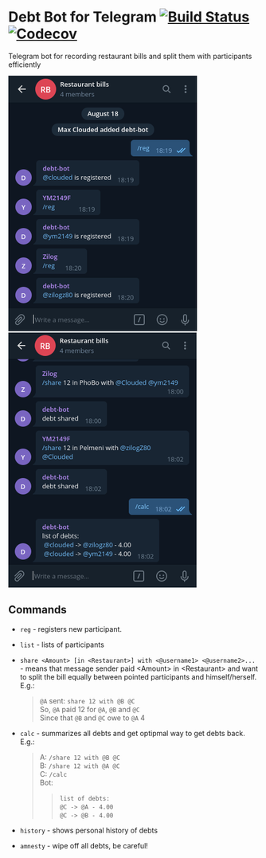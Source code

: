 # Debt Bot for Telegram [![Build Status](https://img.shields.io/travis/cloudedcat/debt-bot)](https://travis-ci.org/cloudedcat/debt-bot) [![Codecov](https://img.shields.io/codecov/c/github/cloudedcat/debt-bot)](https://codecov.io/gh/cloudedcat/debt-bot)

Telegram bot for recording restaurant bills and split them with participants efficiently

![Reg command](img/reg_example.png?raw=true) ![Share command](img/share_example.png?raw=true)

## Commands

* `reg` - registers new participant.
* `list` - lists of participants
* `share <Amount> [in <Restaurant>] with <@username1> <@username2>...` - means that message sender paid \<Amount> in \<Restaurant> and want to split the bill equally between pointed participants and himself/herself. E.g.:
    > `@A` sent: `share 12 with @B @C` \
    > So, `@A` paid 12 for `@A`, `@B` and `@C` \
    > Since that `@B` and `@C` owe to `@A` 4

* `calc` - summarizes all debts and get optipmal way to get debts back. E.g.:
    > A: `/share 12 with @B @C` \
    > B: `/share 12 with @A @C` \
    > C: `/calc` \
    > Bot:
    >> `list of debts:` \
    >> `@C -> @A - 4.00` \
    >> `@C -> @B - 4.00`

* `history` - shows personal history of debts
* `amnesty` - wipe off all debts, be careful!

